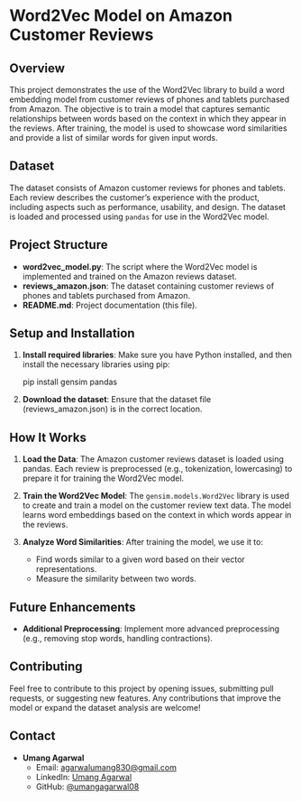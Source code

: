 # Word2Vec Model on Amazon Customer Reviews

## Overview
This project demonstrates the use of the Word2Vec library to build a word embedding model from customer reviews of phones and tablets purchased from Amazon. The objective is to train a model that captures semantic relationships between words based on the context in which they appear in the reviews. After training, the model is used to showcase word similarities and provide a list of similar words for given input words.

## Dataset
The dataset consists of Amazon customer reviews for phones and tablets. Each review describes the customer’s experience with the product, including aspects such as performance, usability, and design. The dataset is loaded and processed using `pandas` for use in the Word2Vec model.

## Project Structure
- **word2vec_model.py**: The script where the Word2Vec model is implemented and trained on the Amazon reviews dataset.
- **reviews_amazon.json**: The dataset containing customer reviews of phones and tablets purchased from Amazon.
- **README.md**: Project documentation (this file).

## Setup and Installation
    
1. **Install required libraries**:
    Make sure you have Python installed, and then install the necessary libraries using pip:
   
    pip install gensim pandas
    
    
3. **Download the dataset**:
   Ensure that the dataset file (reviews_amazon.json) is in the correct location.

## How It Works
1. **Load the Data**: The Amazon customer reviews dataset is loaded using pandas. Each review is preprocessed (e.g., tokenization, lowercasing) to prepare it for training the Word2Vec model.
  
2. **Train the Word2Vec Model**: The `gensim.models.Word2Vec` library is used to create and train a model on the customer review text data. The model learns word embeddings based on the context in which words appear in the reviews.

3. **Analyze Word Similarities**: After training the model, we use it to:
    - Find words similar to a given word based on their vector representations.
    - Measure the similarity between two words.

## Future Enhancements
- **Additional Preprocessing**: Implement more advanced preprocessing (e.g., removing stop words, handling contractions).

## Contributing
Feel free to contribute to this project by opening issues, submitting pull requests, or suggesting new features. Any contributions that improve the model or expand the dataset analysis are welcome!

## Contact
- **Umang Agarwal**
  - Email: agarwalumang830@gmail.com
  - LinkedIn: [Umang Agarwal](https://www.linkedin.com/in/umang-agarwal-985b081a1/)
  - GitHub: [@umangagarwal08](https://github.com/umangagarwal08)
